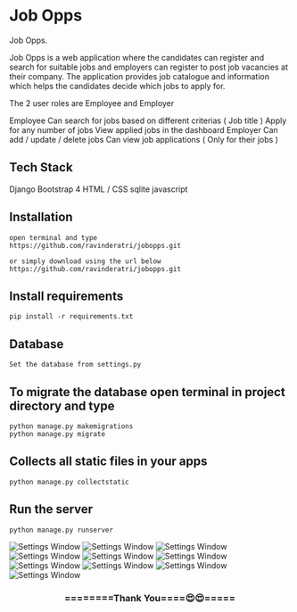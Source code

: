 # Job Opps
Job Opps.    

Job Opps is a web application where the candidates can register and search for suitable jobs and employers can register to post job vacancies at their company. The application provides job catalogue and information which helps the candidates decide which jobs to apply for.

The 2 user roles are Employee and Employer

Employee
Can search for jobs based on different criterias ( Job title )
Apply for any number of jobs
View applied jobs in the dashboard
Employer
Can add / update / delete jobs
Can view job applications ( Only for their jobs ) 

## Tech Stack
Django
Bootstrap 4
HTML / CSS
sqlite
javascript
## Installation 

```
open terminal and type
https://github.com/ravinderatri/jobopps.git

or simply download using the url below
https://github.com/ravinderatri/jobopps.git
```

## Install requirements

```
pip install -r requirements.txt
```
## Database

```
Set the database from settings.py
```

## To migrate the database open terminal in project directory and type
```
python manage.py makemigrations
python manage.py migrate
```

## Collects all static files in your apps

```
python manage.py collectstatic
```

## Run the server
```
python manage.py runserver
```

![Settings Window](https://github.com/ravinderatri/jobopps/blob/master/screenshots/Screenshot%202022-09-30%20203405.png)
![Settings Window](https://github.com/ravinderatri/jobopps/blob/master/screenshots/Screenshot%202022-09-30%20204851.png)
![Settings Window](https://github.com/ravinderatri/jobopps/blob/master/screenshots/Screenshot%202022-09-30%20204947.png)
![Settings Window](https://github.com/ravinderatri/jobopps/blob/master/screenshots/Screenshot%202022-09-30%20205012.png)
![Settings Window](https://github.com/ravinderatri/jobopps/blob/master/screenshots/Screenshot%202022-09-30%20205030.png)
![Settings Window](https://github.com/ravinderatri/jobopps/blob/master/screenshots/Screenshot%202022-09-30%20205048.png)
![Settings Window](https://github.com/ravinderatri/jobopps/blob/master/screenshots/Screenshot%202022-09-30%20205147.png)
![Settings Window](https://github.com/ravinderatri/jobopps/blob/master/screenshots/Screenshot%202022-09-30%20205211.png)
![Settings Window](https://github.com/ravinderatri/jobopps/blob/master/screenshots/Screenshot%202022-09-30%20205306.png)
![Settings Window](https://github.com/ravinderatri/jobopps/blob/master/screenshots/Screenshot%202022-09-30%20205324.png)
<div align="center">
    <h3>========Thank You====😍😍=====</h3>
</div>

